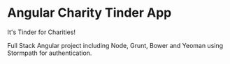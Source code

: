 # Angular Charity Tinder App

It's Tinder for Charities!

Full Stack Angular project including Node, Grunt, Bower and Yeoman using Stormpath for authentication.
